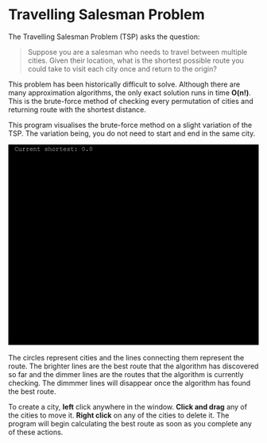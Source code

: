 # Travelling Salesman Problem
The Travelling Salesman Problem (TSP) asks the question:
> Suppose you are a salesman who needs to travel between multiple cities. Given their location, what is the shortest possible route you could take to visit each city once and return to the origin?

This problem has been historically difficult to solve. Although there are many approximation algorithms, the only exact solution runs in time **O(n!)**. This is the brute-force method of checking every permutation of cities and returning route with the shortest distance.

This program visualises the brute-force method on a slight variation of the TSP. The variation being, you do not need to start and end in the same city.

<img src="Travelling_Salesman_Demo.gif" width="600" alt="Program Demo">

The circles represent cities and the lines connecting them represent the route. The brighter lines are the best route that the algorithm has discovered so far and the dimmer lines are the routes that the algorithm is currently checking. The dimmmer lines will disappear once the algorithm has found the best route.

To create a city, **left** click anywhere in the window. **Click and drag** any of the cities to move it. **Right click** on any of the cities to delete it. The program will begin calculating the best route as soon as you complete any of these actions.
